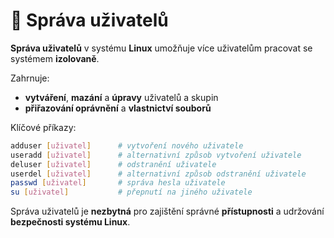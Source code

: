 # 👤 Správa uživatelů

**Správa uživatelů** v systému **Linux** umožňuje více uživatelům 
pracovat se systémem **izolovaně**.  

Zahrnuje:
- **vytváření**, **mazání** a **úpravy** uživatelů a skupin  
- **přiřazování oprávnění** a **vlastnictví souborů**  

Klíčové příkazy:

```BASH
adduser [uživatel]      # vytvoření nového uživatele
useradd [uživatel]      # alternativní způsob vytvoření uživatele
deluser [uživatel]      # odstranění uživatele
userdel [uživatel]      # alternativní způsob odstranění uživatele
passwd [uživatel]       # správa hesla uživatele
su [uživatel]           # přepnutí na jiného uživatele
```

Správa uživatelů je **nezbytná** pro zajištění správné **přístupnosti** a udržování **bezpečnosti systému Linux**.